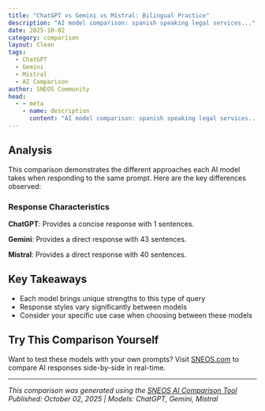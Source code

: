 ```yaml
---
title: "ChatGPT vs Gemini vs Mistral: Bilingual Practice"
description: "AI model comparison: spanish speaking legal services..."
date: 2025-10-02
category: comparison
layout: Clean
tags:
  - ChatGPT
  - Gemini
  - Mistral
  - AI Comparison
author: SNEOS Community
head:
  - - meta
    - name: description
      content: "AI model comparison: spanish speaking legal services..."
---
```


<ChatComparison
  title="ChatGPT vs Gemini vs Mistral: Bilingual Practice"
  prompt="spanish speaking legal services"
  :responses='{
    "ChatGPT": "Error calling OpenAI API.",
    "Gemini": "Okay, I can help you find Spanish-speaking legal services. To give you the best recommendations, I need a little more information.  Please tell me:\n\n1.  **What type of legal issue do you need help with?**  (e.g., Immigration, Family Law, Criminal Defense, Employment, Housing, etc.)\n\n2.  **Where are you located?** (City and State, or even just State). This is crucial to find services near you.\n\nOnce I have that information, I can provide more specific resources.\n\nIn the meantime, here are some general places to start looking for Spanish-speaking legal services:\n\n**General Resources:**\n\n*   **The American Immigration Lawyers Association (AILA):** AILA has a \u0022Find an Attorney\u0022 search feature where you can filter by language (Spanish) and practice area.  [https://www.ailalawyer.com/](https://www.ailalawyer.com/) (If your issue is immigration related).\n\n*   **The Legal Services Corporation (LSC):** LSC provides funding to non-profit legal aid organizations across the US. Many of these organizations have Spanish-speaking staff.  You can find LSC-funded organizations in your state on their website: [https://www.lsc.gov/](https://www.lsc.gov/)\n\n*   **State and Local Bar Associations:** Most state and local bar associations have lawyer referral services. You can often search for attorneys by language proficiency. Search online for \u0022[Your State/City] Bar Association Lawyer Referral Service\u0022.\n\n*   **Non-Profit Organizations:** Many non-profit organizations offer free or low-cost legal services to specific populations (e.g., immigrants, domestic violence survivors, low-income individuals). Search online for \u0022[Your City/State] legal aid [Spanish]\u0022.\n\n*   **211 Helpline:** Dial 211 from anywhere in the US to connect with health and human service programs, including legal aid organizations.  They can often help you find Spanish-speaking services.\n\n*   **Univision and Telemundo:** These Spanish-language TV networks sometimes partner with legal organizations to offer free legal clinics or information sessions. Check their websites or local news broadcasts.\n\n**Things to keep in mind when searching:**\n\n*   **\u0022Se Habla Espa\u00F1ol\u0022:** Look for this phrase on websites or in advertisements. It means \u0022Spanish is spoken here.\u0022\n*   **Experience:**  Ask about the attorney\u0027s experience with cases similar to yours.\n*   **Fees:** Understand the attorney\u0027s fees and payment options upfront.  Some organizations offer free or reduced-cost services based on income.\n*   **Accreditation:** If you\u0027re looking for immigration assistance, make sure the person is either a licensed attorney or an accredited representative of a recognized organization.  Beware of \u0022notarios\u0022 who may offer legal advice without proper credentials.\n\nI look forward to helping you find the best resources once you provide me with more information!\n",
    "Mistral": "If you\u0027re looking for Spanish-speaking legal services, there are several avenues you can explore to find the right assistance. Here are some steps and resources to consider:\n\n### 1. **Local Legal Aid Organizations**\nMany communities have legal aid organizations that provide free or low-cost legal services. These organizations often have bilingual staff or interpreters available.\n\n### 2. **Bar Associations**\nState and local bar associations often have referral services that can connect you with attorneys who speak Spanish. You can contact your local bar association for recommendations.\n\n### 3. **Non-Profit Organizations**\nNon-profit organizations that focus on immigrant rights, worker rights, or other specific areas often have bilingual staff. Examples include:\n- **National Immigration Law Center (NILC)**\n- **American Civil Liberties Union (ACLU)**\n- **Mexican American Legal Defense and Educational Fund (MALDEF)**\n\n### 4. **Community Centers**\nLocal community centers and cultural organizations may have resources or referrals for Spanish-speaking legal services.\n\n### 5. **Online Directories**\nThere are online directories specifically for Spanish-speaking legal services. Websites like **Avvo** and **Justia** allow you to search for attorneys by language.\n\n### 6. **Consulates**\nIf you are a foreign national, your country\u0027s consulate may have resources or referrals for legal services in your native language.\n\n### 7. **Legal Clinics**\nMany law schools have legal clinics that provide free or low-cost legal services. These clinics often have bilingual staff or interpreters.\n\n### 8. **Immigration Law Firms**\nImmigration law firms often have bilingual staff and are well-versed in issues that may affect Spanish-speaking clients.\n\n### 9. **Government Resources**\nSome government agencies provide legal assistance and have bilingual staff. For example, the **U.S. Department of Justice** has resources for immigrants and may offer bilingual services.\n\n### 10. **Online Legal Services**\nPlatforms like **Rocket Lawyer** and **LegalZoom** offer legal services and may have Spanish-speaking support.\n\n### Tips for Finding the Right Legal Service:\n- **Ask for Referrals:** Friends, family, or colleagues who have used legal services can be a good source of referrals.\n- **Check Reviews:** Look for reviews and testimonials to ensure the quality of the service.\n- **Initial Consultation:** Many attorneys offer a free initial consultation. Use this opportunity to assess their language skills and expertise.\n- **Fees and Costs:** Be clear about the fees and costs involved. Some organizations offer sliding scale fees based on income.\n\n### Example Organizations:\n- **Ayuda:** Provides legal, social, and language services to immigrants in the Washington, D.C., area.\n- **Catholic Charities:** Offers a variety of services, including legal assistance, and often has bilingual staff.\n- **Immigrant Legal Resource Center (ILRC):** Provides training, publications, and advocacy for immigrants and their legal representatives.\n\nBy exploring these resources, you should be able to find Spanish-speaking legal services that meet your needs."
  }'
  published-date="03:21"
/>

## Analysis

This comparison demonstrates the different approaches each AI model takes when responding to the same prompt. Here are the key differences observed:

### Response Characteristics

**ChatGPT**: Provides a concise response with 1 sentences. 

**Gemini**: Provides a direct response with 43 sentences. 

**Mistral**: Provides a direct response with 40 sentences. 

## Key Takeaways

- Each model brings unique strengths to this type of query
- Response styles vary significantly between models
- Consider your specific use case when choosing between these models

## Try This Comparison Yourself

Want to test these models with your own prompts? Visit [SNEOS.com](https://sneos.com) to compare AI responses side-by-side in real-time.

---

*This comparison was generated using the [SNEOS AI Comparison Tool](https://sneos.com)*
*Published: October 02, 2025 | Models: ChatGPT, Gemini, Mistral*
